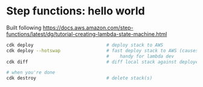 # Step functions: hello world

Built following https://docs.aws.amazon.com/step-functions/latest/dg/tutorial-creating-lambda-state-machine.html

```sh
cdk deploy                           # deploy stack to AWS
cdk deploy --hotswap                 # fast deploy stack to AWS (causes drift, use for dev only)
                                     #    handy for lambda dev
cdk diff                             # diff local stack against deployed stack

# when you're done
cdk destroy                          # delete stack(s)
```
